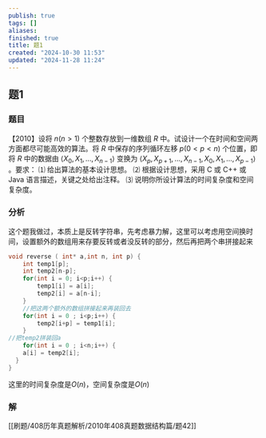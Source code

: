 ```yaml
---
publish: true
tags: []
aliases: 
finished: true
title: 题1
created: "2024-10-30 11:53"
updated: "2024-11-28 11:24"
---
```

## 题1
### 题目
【2010】设将 $n(n>1)$ 个整数存放到一维数组 $R$ 中。试设计一个在时间和空间两方面都尽可能高效的算法。将 $R$ 中保存的序列循环左移 $p(0<p<n)$ 个位置，即将 $R$ 中的数据由 $\langle X_0,X_1,\dots,X_{n-1}\rangle$ 变换为 $\langle X_p,X_{p+1},\dots,X_{n-1},X_0,X_1,\dots,X_{p-1}\rangle$ 。要求：
⑴ 给出算法的基本设计思想。
⑵ 根据设计思想，采用 C 或 C++ 或 Java 语言描述，关键之处给出注释。
⑶ 说明你所设计算法的时间复杂度和空间复杂度。
### 分析
这个题我做过，本质上是反转字符串，先考虑暴力解，这里可以考虑用空间换时间，设置额外的数组用来存要反转或者没反转的部分，然后再把两个串拼接起来
```c
void reverse ( int* a,int n, int p) {
	int temp1[p];
	int temp2[n-p];
	for(int i = 0; i<p;i++) {
		temp1[i] = a[i];
		temp2[i] = a[n-i]; 
	}
	//把这两个额外的数组拼接起来再装回去
	for(int i = 0 ; i<p;i++) {
		temp2[i+p] = temp1[i];
	}
//把temp2拼装回a
	for(int i = 0 ; i<n;i++) {
    a[i] = temp2[i];
  }
}
```
这里的时间复杂度是$O(n)$，空间复杂度是$O(n)$
### 解
[[刷题/408历年真题解析/2010年408真题数据结构篇/题42]]

